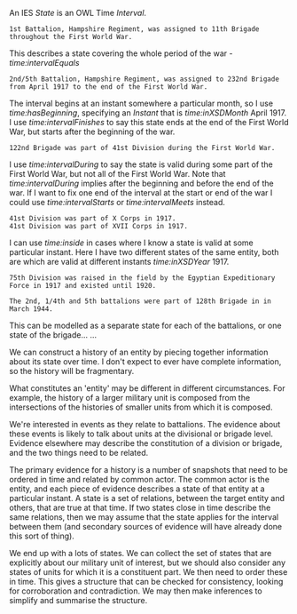 

An IES *State* is an OWL Time *Interval*.

	1st Battalion, Hampshire Regiment, was assigned to 11th Brigade throughout the First World War.
	
This describes a state covering the whole period of the war - *time:intervalEquals*

	2nd/5th Battalion, Hampshire Regiment, was assigned to 232nd Brigade from April 1917 to the end of the First World War.

The interval begins at an instant somewhere a particular month, so I use *time:hasBeginning*, specifying an *Instant* that is *time:inXSDMonth* April 1917.
I use *time:intervalFinishes* to say this state ends at the end of the First World War, but starts after the beginning of the war.

	122nd Brigade was part of 41st Division during the First World War.
	
I use *time:intervalDuring* to say the state is valid during some part of the First World War, but not all of the First World War. Note that *time:intervalDuring* implies after the beginning and before the end of the war. If I want to fix one end of the interval at the start or end of the war I could use *time:intervalStarts* or *time:intervalMeets* instead.

	41st Division was part of X Corps in 1917.
	41st Division was part of XVII Corps in 1917.

I can use *time:inside* in cases where I know a state is valid at some particular instant. Here I have two different states of the same entity, both are which are valid at different instants *time:inXSDYear* 1917.

	75th Division was raised in the field by the Egyptian Expeditionary Force in 1917 and existed until 1920.
	
	The 2nd, 1/4th and 5th battalions were part of 128th Brigade in in March 1944.
	
This can be modelled as a separate state for each of the battalions, or one state of the brigade...
...

We can construct a history of an entity by piecing together information about its state over time. I don't expect to ever have complete information, so the history will be fragmentary.

What constitutes an 'entity' may be different in different circumstances. For example, the history of a larger military unit is composed from the intersections of the histories of smaller units from which it is composed.

We're interested in events as they relate to battalions. The evidence about these events is likely to talk about units at the divisional or brigade level. Evidence elsewhere may describe the constitution of a division or brigade, and the two things need to be related.

The primary evidence for a history is a number of snapshots that need to be ordered in time and related by common actor. The common actor is the entity, and each piece of evidence describes a state of that entity at a particular instant. A state is a set of relations, between the target entity and others, that are true at that time. If two states close in time describe the same relations, then we may assume that the state applies for the interval between them (and secondary sources of evidence will have already done this sort of thing).

We end up with a lots of states. We can collect the set of states that are explicitly about our military unit of interest, but we should also consider any states of units for which it is a constituent part. We then need to order these in time. This gives a structure that can be checked for consistency, looking for corroboration and contradiction. We may then make inferences to simplify and summarise the structure.

